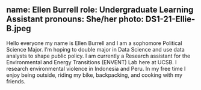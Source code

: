 name: Ellen Burrell
role: Undergraduate Learning Assistant
pronouns: She/her 
photo: DS1-21-Ellie-B.jpeg
---

Hello everyone my name is Ellen Burrell and I am a sophomore Political Science Major. I’m hoping to double major in Data Science and use data analysts to shape public policy. I am currently a Research assistant for the Environmental and Energy Transitions (ENVENT) Lab here at UCSB. I research environmental violence in Indonesia and Peru. In my free time I enjoy being outside, riding my bike, backpacking, and cooking with my friends. 
